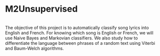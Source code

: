 # M2Unsupervised
\
The objective of this project is to automatically classify song lyrics into English and French. For knowing
which song is English or French, we will use Naive Bayes and Markovian classifiers. We also study how to
differentiate the language between phrases of a random text using Viterbi and Baum-Welch algorithms.
